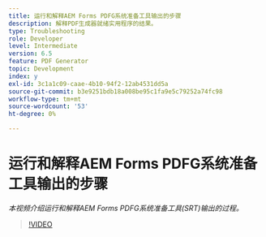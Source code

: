 ```yaml
---
title: 运行和解释AEM Forms PDFG系统准备工具输出的步骤
description: 解释PDF生成器就绪实用程序的结果。
type: Troubleshooting
role: Developer
level: Intermediate
version: 6.5
feature: PDF Generator
topic: Development
index: y
exl-id: 3c1a1c09-caae-4b10-94f2-12ab4531dd5a
source-git-commit: b3e9251bdb18a008be95c1fa9e5c79252a74fc98
workflow-type: tm+mt
source-wordcount: '53'
ht-degree: 0%

---
```


# 运行和解释AEM Forms PDFG系统准备工具输出的步骤

*本视频介绍运行和解释AEM Forms PDFG系统准备工具(SRT)输出的过程。*

>[!VIDEO](https://video.tv.adobe.com/v/335543?quality=12&learn=on)
